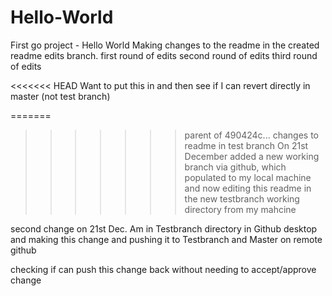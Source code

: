 

# Hello-World
First go project - Hello World
Making changes to the readme in the created readme edits branch.
first round of edits
second round of edits
third round of edits

<<<<<<< HEAD
Want to put this in and then see if I can revert directly in master (not test branch)


=======
>>>>>>> parent of 490424c... changes to readme in test branch
On 21st December added a new working branch via github, which populated to my local machine and now editing this readme in the new testbranch working directory from my mahcine

second change on 21st Dec.  Am in Testbranch directory in Github desktop and making this change and pushing it to Testbranch and Master on remote github

checking if can push this change back without needing to accept/approve change
